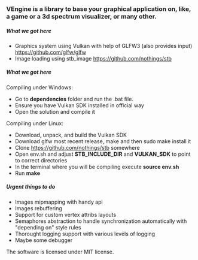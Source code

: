### VEngine is a library to base your graphical application on, like, a game or a 3d spectrum visualizer, or many other.

##### What we got here
- Graphics system using Vulkan with help of GLFW3 (also provides input) https://github.com/glfw/glfw
- Image loading using stb_image https://github.com/nothings/stb

##### What we got here

Compiling under Windows:
- Go to **dependencies** folder and run the .bat file.
- Ensure you have Vulkan SDK installed in official way
- Open the solution and compile it

Compiling under Linux:
- Download, unpack, and build the Vulkan SDK
- Download glfw most recent release, make and then sudo make install it
- Clone https://github.com/nothings/stb somewhere
- Open env.sh and adjust **STB_INCLUDE_DIR** and **VULKAN_SDK** to point to correct directories
- In the terminal where you will be compiling execute **source env.sh**
- Run **make**

##### Urgent things to do
- Images mipmapping with handy api
- Images rebuffering
- Support for custom vertex attribs layouts
- Semaphores abstraction to handle synchronization automatically with "depending on" style rules
- Thorought logging support with various levels of logging
- Maybe some debugger

The software is licensed under MIT license.
